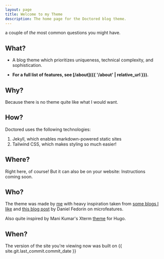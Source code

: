 ```yaml
---
layout: page
title: Welcome to my Theme
description: The home page for the Doctored blog theme.
---
```


a couple of _the_ most common questions you might have.

## What?

- A blog theme which prioritizes uniqueness, technical complexity, and sophistication.

- **For a full list of features, see [/about]({{ '/about' | relative_url }}).**

## Why?

Because there is no theme quite like what I would want.

## How?

Doctored uses the following technologies:

1. Jekyll, which enables markdown-powered static sites
2. Tailwind CSS, which makes styling so much easier!

## Where?

Right here, of course! But it can also be on your website: Instructions coming soon.

## Who?

The theme was made by [me]() with heavy inspiration taken from [some blogs I like]() and [this blog post](https://danilafe.com/blog/blog_microfeatures/) by Daniel Fedorin on microfeatures.

Also quite inspired by Mani Kumar's Xterm [theme](https://manid2.github.io/hugo-xterm/) for Hugo.

## When?

The version of the site you're viewing now was built on {{ site.git.last_commit.commit_date }}
